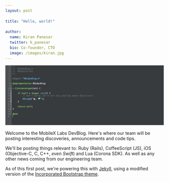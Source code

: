 ```yaml
---
layout: post

title: "Hello, world!"

author:
  name: Kiran Panesar
  twitter: k_panesar 
  bio: Co-founder, CTO
  image: /images/kiran.jpg
---
```


![Hello, world!](/images/hello_world.png)

Welcome to the MobileX Labs DevBlog. Here's where our team will be posting interesting discoveries, announcements and code tips.

We'll be posting things relevant to: Ruby (Rails), CoffeeScript (JS), iOS (Objective-C, C, C++, _even Swift_) and Lua (Corona SDK). As well as any other news coming from our engineering team.

As of this first post, we're powering this with [Jekyll](https://github.com/jekyll/jekyll), using a modified version of the [Incorporated Bootstrap theme](http://incorporated.sendtoinc.com/).